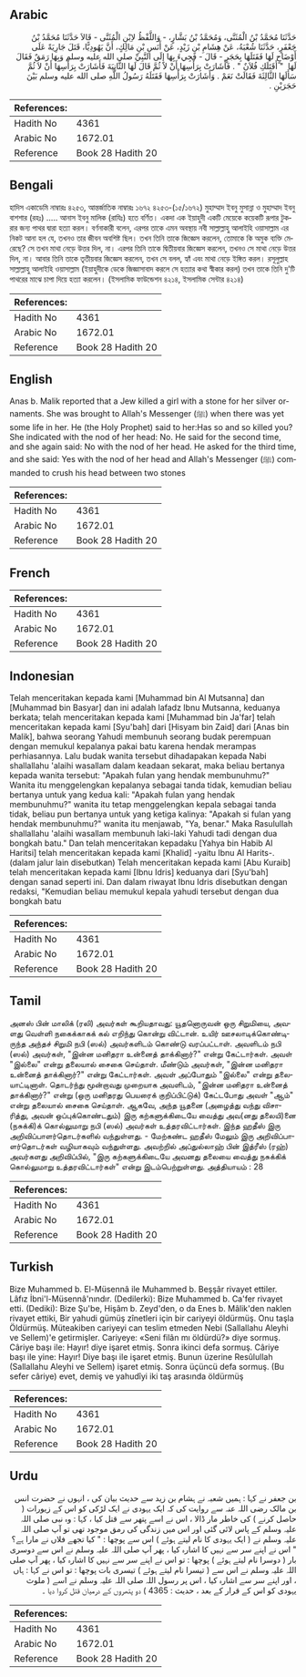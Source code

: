 ## Arabic


<div dir="rtl" lang="ar" style={{fontSize:'larger',backgroundColor:'#f8f9fa',padding:20}}>
حَدَّثَنَا مُحَمَّدُ بْنُ الْمُثَنَّى، وَمُحَمَّدُ بْنُ بَشَّارٍ، - وَاللَّفْظُ لاِبْنِ الْمُثَنَّى - قَالاَ حَدَّثَنَا مُحَمَّدُ بْنُ جَعْفَرٍ، حَدَّثَنَا شُعْبَةُ، عَنْ هِشَامِ بْنِ زَيْدٍ، عَنْ أَنَسِ بْنِ مَالِكٍ، أَنَّ يَهُودِيًّا، قَتَلَ جَارِيَةً عَلَى أَوْضَاحٍ لَهَا فَقَتَلَهَا بِحَجَرٍ - قَالَ - فَجِيءَ بِهَا إِلَى النَّبِيِّ صلى الله عليه وسلم وَبِهَا رَمَقٌ فَقَالَ لَهَا ‏ "‏ أَقَتَلَكِ فُلاَنٌ ‏"‏ ‏.‏ فَأَشَارَتْ بِرَأْسِهَا أَنْ لاَ ثُمَّ قَالَ لَهَا الثَّانِيَةَ فَأَشَارَتْ بِرَأْسِهَا أَنْ لاَ ثُمَّ سَأَلَهَا الثَّالِثَةَ فَقَالَتْ نَعَمْ ‏.‏ وَأَشَارَتْ بِرَأْسِهَا فَقَتَلَهُ رَسُولُ اللَّهِ صلى الله عليه وسلم بَيْنَ حَجَرَيْنِ ‏.‏
</div>
<div style={{backgroundColor:'#f8f9fa',padding:20, marginBottom: 10}}><table> <thead> <tr> <th>References:</th> <th></th> </tr> </thead> <tbody><tr><td>Hadith No</td><td>4361</td></tr><tr><td>Arabic No</td><td>1672.01</td></tr><tr><td>Reference</td><td>Book 28 Hadith 20</td></tr></tbody></table></div>

## Bengali


<div dir="ltr" lang="bn" style={{fontSize:'larger',backgroundColor:'#f8f9fa',padding:20}}>
হাদিস একাডেমি নাম্বারঃ ৪২৫৩, আন্তর্জাতিক নাম্বারঃ ১৬৭২ ৪২৫৩-(১৫/১৬৭২) মুহাম্মাদ ইবনু মুসান্না ও মুহাম্মাদ ইবনু বাশশার (রহঃ) ..... আনাস ইবনু মালিক (রাযিঃ) হতে বর্ণিত। একদা এক ইয়াহুদী একটি মেয়েকে কয়েকটি রূপার টুকরার জন্য পাথর দ্বারা হত্যা করল। বর্ণনাকারী বলেন, এরপর তাকে এমন অবস্থায় নবী সাল্লাল্লাহু আলাইহি ওয়াসাল্লাম এর নিকট আনা হল যে, তখনও তার জীবন অবশিষ্ট ছিল। তখন তিনি তাকে জিজ্ঞেস করলেন, তোমাকে কি অমুক ব্যক্তি মেরেছে? সে তখন মাথা নেড়ে উত্তর দিল, না। এরপর তিনি তাকে দ্বিতীয়বার জিজ্ঞেস করলেন, তখনও সে মাথা নেড়ে উত্তর দিল, না। আবার তিনি তাকে তৃতীয়বার জিজ্ঞেস করলেন, তখন সে বলল, হ্যাঁ এবং মাথা নেড়ে ইঙ্গিত করল। রসূলুল্লাহ সাল্লাল্লাহু আলাইহি ওয়াসাল্লাম (ইয়াহুদীকে ডেকে জিজ্ঞাসাবাদ করলে সে হত্যার কথা স্বীকার করল) তখন তাকে তিনি দু'টি পাথরের মাঝে চাপা দিয়ে হত্যা করলেন। (ইসলামিক ফাউন্ডেশন ৪২১৪, ইসলামিক সেন্টার ৪২১৪)
</div>
<div style={{backgroundColor:'#f8f9fa',padding:20, marginBottom: 10}}><table> <thead> <tr> <th>References:</th> <th></th> </tr> </thead> <tbody><tr><td>Hadith No</td><td>4361</td></tr><tr><td>Arabic No</td><td>1672.01</td></tr><tr><td>Reference</td><td>Book 28 Hadith 20</td></tr></tbody></table></div>

## English


<div dir="ltr" lang="en" style={{fontSize:'larger',backgroundColor:'#f8f9fa',padding:20}}>
Anas b. Malik reported that a Jew killed a girl with a stone for her silver ornaments. She was brought to Allah's Messenger (ﷺ) when there was yet some life in her. He (the Holy Prophet) said to her:Has so and so killed you? She indicated with the nod of her head: No. He said for the second time, and she again said: No with the nod of her head. He asked for the third time, and she said: Yes with the nod of her head and Allah's Messenger (ﷺ) commanded to crush his head between two stones
</div>
<div style={{backgroundColor:'#f8f9fa',padding:20, marginBottom: 10}}><table> <thead> <tr> <th>References:</th> <th></th> </tr> </thead> <tbody><tr><td>Hadith No</td><td>4361</td></tr><tr><td>Arabic No</td><td>1672.01</td></tr><tr><td>Reference</td><td>Book 28 Hadith 20</td></tr></tbody></table></div>

## French


<div dir="ltr" lang="fr" style={{fontSize:'larger',backgroundColor:'#f8f9fa',padding:20}}>

</div>
<div style={{backgroundColor:'#f8f9fa',padding:20, marginBottom: 10}}><table> <thead> <tr> <th>References:</th> <th></th> </tr> </thead> <tbody><tr><td>Hadith No</td><td>4361</td></tr><tr><td>Arabic No</td><td>1672.01</td></tr><tr><td>Reference</td><td>Book 28 Hadith 20</td></tr></tbody></table></div>

## Indonesian


<div dir="ltr" lang="id" style={{fontSize:'larger',backgroundColor:'#f8f9fa',padding:20}}>
Telah menceritakan kepada kami [Muhammad bin Al Mutsanna] dan [Muhammad bin Basyar] dan ini adalah lafadz Ibnu Mutsanna, keduanya berkata; telah menceritakan kepada kami [Muhammad bin Ja'far] telah menceritakan kepada kami [Syu'bah] dari [Hisyam bin Zaid] dari [Anas bin Malik], bahwa seorang Yahudi membunuh seorang budak perempuan dengan memukul kepalanya pakai batu karena hendak merampas perhiasannya. Lalu budak wanita tersebut dihadapakan kepada Nabi shallallahu 'alaihi wasallam dalam keadaan sekarat, maka beliau bertanya kepada wanita tersebut: "Apakah fulan yang hendak membunuhmu?" Wanita itu menggelengkan kepalanya sebagai tanda tidak, kemudian beliau bertanya untuk yang kedua kali: "Apakah fulan yang hendak membunuhmu?" wanita itu tetap menggelengkan kepala sebagai tanda tidak, beliau pun bertanya untuk yang ketiga kalinya: "Apakah si fulan yang hendak membunuhmu?" wanita itu menjawab, "Ya, benar." Maka Rasulullah shallallahu 'alaihi wasallam membunuh laki-laki Yahudi tadi dengan dua bongkah batu." Dan telah menceritakan kepadaku [Yahya bin Habib Al Haritsi] telah menceritakan kepada kami [Khalid] -yaitu Ibnu Al Harits-. (dalam jalur lain disebutkan) Telah menceritakan kepada kami [Abu Kuraib] telah menceritakan kepada kami [Ibnu Idris] keduanya dari [Syu'bah] dengan sanad seperti ini. Dan dalam riwayat Ibnu Idris disebutkan dengan redaksi, "Kemudian beliau memukul kepala yahudi tersebut dengan dua bongkah batu
</div>
<div style={{backgroundColor:'#f8f9fa',padding:20, marginBottom: 10}}><table> <thead> <tr> <th>References:</th> <th></th> </tr> </thead> <tbody><tr><td>Hadith No</td><td>4361</td></tr><tr><td>Arabic No</td><td>1672.01</td></tr><tr><td>Reference</td><td>Book 28 Hadith 20</td></tr></tbody></table></div>

## Tamil


<div dir="ltr" lang="ta" style={{fontSize:'larger',backgroundColor:'#f8f9fa',padding:20}}>
அனஸ் பின் மாலிக் (ரலி) அவர்கள் கூறியதாவது: யூதனொருவன் ஒரு சிறுமியை, அவளது வெள்ளி நகைக்காகக் கல் எறிந்து கொன்று விட்டான். உயிர் ஊசலாடிக்கொண்டிருந்த அந்தச் சிறுமி நபி (ஸல்) அவர்களிடம் கொண்டு வரப்பட்டாள். அவளிடம் நபி (ஸல்) அவர்கள், "இன்ன மனிதரா உன்னைத் தாக்கினார்?" என்று கேட்டார்கள். அவள் "இல்லை" என்று தலையால் சைகை செய்தாள். மீண்டும் அவர்கள், "இன்ன மனிதரா உன்னைத் தாக்கினார்?" என்று கேட்டார்கள். அவள் அப்போதும் "இல்லை" என்று தலையாட்டினாள். தொடர்ந்து மூன்றாவது முறையாக அவளிடம், "இன்ன மனிதரா உன்னைத் தாக்கினார்?" என்று (ஒரு மனிதரது பெயரைக் குறிப்பிட்டுக்) கேட்டபோது அவள் "ஆம்" என்று தலையால் சைகை செய்தாள். ஆகவே, அந்த யூதனை (அழைத்து வந்து விசாரித்து, அவன் ஒப்புக்கொண்டதும்) இரு கற்களுக்கிடையே வைத்து அவ(னது தலையி)னை (நசுக்கி)க் கொல்லுமாறு நபி (ஸல்) அவர்கள் உத்தரவிட்டார்கள். இந்த ஹதீஸ் இரு அறிவிப்பாளர்தொடர்களில் வந்துள்ளது. - மேற்கண்ட ஹதீஸ் மேலும் இரு அறிவிப்பாளர்தொடர்கள் வழியாகவும் வந்துள்ளது. அவற்றில் அப்துல்லாஹ் பின் இத்ரீஸ் (ரஹ்) அவர்களது அறிவிப்பில், "இரு கற்களுக்கிடையே அவனது தலையை வைத்து நசுக்கிக் கொல்லுமாறு உத்தரவிட்டார்கள்" என்று இடம்பெற்றுள்ளது. அத்தியாயம் : 28
</div>
<div style={{backgroundColor:'#f8f9fa',padding:20, marginBottom: 10}}><table> <thead> <tr> <th>References:</th> <th></th> </tr> </thead> <tbody><tr><td>Hadith No</td><td>4361</td></tr><tr><td>Arabic No</td><td>1672.01</td></tr><tr><td>Reference</td><td>Book 28 Hadith 20</td></tr></tbody></table></div>

## Turkish


<div dir="ltr" lang="tr" style={{fontSize:'larger',backgroundColor:'#f8f9fa',padding:20}}>
Bize Muhammed b. El-Müsennâ ile Muhammed b. Beşşâr rivayet ettiler. Lâfız İbni'l-Müsennâ'nındır. (Dedilerki): Bize Muhammed b. Ca'fer rivayet etti. (Dediki): Bize Şu'be, Hişâm b. Zeyd'den, o da Enes b. Mâlik'den naklen rivayet ettiki, Bir yahudi gümüş zînetleri için bir cariyeyi öldürmüş. Onu taşla Öldürmüş. Müteakiben cariyeyi can teslim etmeden Nebi (Sallallahu Aleyhi ve Sellem)'e getirmişler. Cariyeye: «Seni filân mı öldürdü?» diye sormuş. Câriye başı ile: Hayır! diye işaret etmiş. Sonra ikinci defa sormuş. Câriye başı ile yine: Hayır! Diye başı ile işaret etmiş. Bunun üzerine Resûlullah (Sallallahu Aleyhi ve Sellem) işaret etmiş. Sonra üçüncü defa sormuş. (Bu sefer câriye) evet, demiş ve yahudîyi iki taş arasında öldürmüş
</div>
<div style={{backgroundColor:'#f8f9fa',padding:20, marginBottom: 10}}><table> <thead> <tr> <th>References:</th> <th></th> </tr> </thead> <tbody><tr><td>Hadith No</td><td>4361</td></tr><tr><td>Arabic No</td><td>1672.01</td></tr><tr><td>Reference</td><td>Book 28 Hadith 20</td></tr></tbody></table></div>

## Urdu


<div dir="rtl" lang="ur" style={{fontSize:'larger',backgroundColor:'#f8f9fa',padding:20}}>
بن جعفر نے کہا : ہمیں شعبہ نے ہشام بن زید سے حدیث بیان کی ، انہوں نے حضرت انس بن مالک رضی اللہ عنہ سے روایت کی کہ ایک یہودی نے ایک لڑکی کو اس کے زیورات ( حاصل کرنے ) کی خاطر مار ڈالا ، اس نے اسے پتھر سے قتل کیا ، کہا : وہ نبی صلی اللہ علیہ وسلم کے پاس لائی گئی اور اس میں زندگی کی رمق موجود تھی تو آپ صلی اللہ علیہ وسلم نے ( ایک یہودی کا نام لیتے ہوئے ) اس سے پوچھا : " کیا تجھے فلاں نے مارا ہے؟ " اس نے اپنے سر سے نہیں کا اشارہ کیا ، پھر آپ صلی اللہ علیہ وسلم نے اس سے دوسری بار ( دوسرا نام لیتے ہوئے ) پوچھا : تو اس نے اپنے سر سے نہیں کا اشارہ کیا ، پھر آپ صلی اللہ علیہ وسلم نے اس سے ( تیسرا نام لیتے ہوئے ) تیسری بات پوچھا : تو اس نے کہا : ہاں ، اور اپنے سر سے اشارہ کیا ، اس پر رسول اللہ صلی اللہ علیہ وسلم نے اسے ( ملوث یہودی کو اس کے قرار کے بعد ، حدیث : 4365 ) دو پتھروں کے درمیان قتل کروا دیا ۔
</div>
<div style={{backgroundColor:'#f8f9fa',padding:20, marginBottom: 10}}><table> <thead> <tr> <th>References:</th> <th></th> </tr> </thead> <tbody><tr><td>Hadith No</td><td>4361</td></tr><tr><td>Arabic No</td><td>1672.01</td></tr><tr><td>Reference</td><td>Book 28 Hadith 20</td></tr></tbody></table></div>